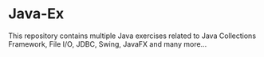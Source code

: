 # Java-Ex
This repository contains multiple Java exercises related to Java Collections Framework, File I/O, JDBC, Swing, JavaFX and many more...  
